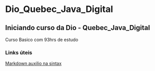 # Dio_Quebec_Java_Digital
## Iniciando curso da Dio - Quebec_Java_Digital
Curso Basico com 93hrs de estudo

### Links úteis
[Markdown auxilio na sintax](https://www.markdownguide.org/basic-syntax/)
